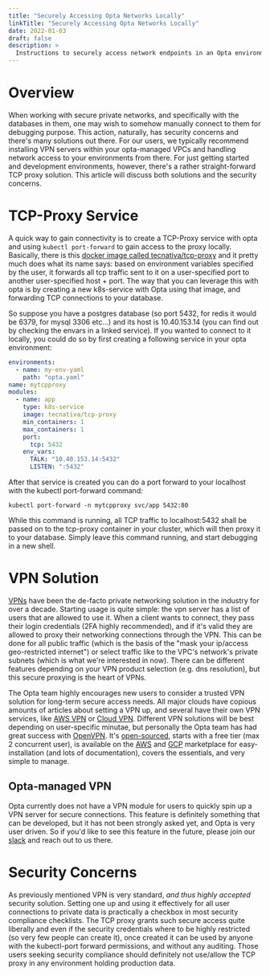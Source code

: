 ```yaml
---
title: "Securely Accessing Opta Networks Locally"
linkTitle: "Securely Accessing Opta Networks Locally"
date: 2022-01-03
draft: false
description: >
  Instructions to securely access network endpoints in an Opta environment
---
```


# Overview
When working with secure private networks, and specifically with the databases in them, one may wish to somehow manually 
connect to them for debugging purpose. This action, naturally, has security concerns and there's many 
solutions out there. For our users, we typically recommend installing VPN servers within your opta-managed VPCs and 
handling network access to your environments from there. For just getting started and development environments, however, 
there's a rather straight-forward TCP proxy solution. This article will discuss both solutions and the security concerns.

# TCP-Proxy Service
A quick way to gain connectivity is to create a TCP-Proxy service with opta and using `kubectl port-forward` to gain
access to the proxy locally. Basically, there is this [docker image called tecnativa/tcp-proxy](https://hub.docker.com/r/tecnativa/tcp-proxy)
and it pretty much does what its name says: based on environment variables specified by the user, it forwards all tcp
traffic sent to it on a user-specified port to another user-specified host + port. The way that you can leverage this
with opta is by creating a new k8s-service with Opta using that image, and forwarding TCP connections to your database.

So suppose you have a postgres database (so port 5432, for redis it would be 6379, for mysql 3306 etc...) and its host 
is 10.40.153.14 (you can find out by checking the envars in a linked service). If you wanted to connect to it locally,
you could do so by first creating a following service in your opta environment:
```yaml
environments:
  - name: my-env-yaml
    path: "opta.yaml"
name: mytcpproxy
modules:
  - name: app
    type: k8s-service
    image: tecnativa/tcp-proxy
    min_containers: 1
    max_containers: 1
    port:
      tcp: 5432
    env_vars:
      TALK: "10.40.153.14:5432"
      LISTEN: ":5432"
```

After that service is created you can do a port forward to your localhost with the kubectl port-forward command:

```kubectl port-forward -n mytcpproxy svc/app 5432:80```

While this command is running, all TCP traffic to localhost:5432 shall be passed on to the tcp-proxy container in your
cluster, which will then proxy it to your database. Simply leave this command running, and start debugging in a new
shell.

# VPN Solution

[VPNs](https://en.wikipedia.org/wiki/Virtual_private_network) have been the de-facto private networking solution in the
industry for over a decade. Starting usage is quite simple: the vpn server has a list of users that are allowed to use
it. When a client wants to connect, they pass their login credentials (2FA highly recommended), and if it's valid they
are allowed to proxy their networking connections through the VPN. This can be done for all public traffic (which is
the basis of the "mask your ip/access geo-restricted internet") or select traffic like to the VPC's network's private
subnets (which is what we're interested in now). There can be different features depending on your VPN product selection
(e.g. dns resolution), but this secure proxying is the heart of VPNs.

The Opta team highly encourages new users to consider a trusted VPN solution for long-term secure access needs. All major
clouds have copious amounts of articles about setting a VPN up, and several have their own VPN services, like
[AWS VPN](https://aws.amazon.com/vpn/) or [Cloud VPN](https://cloud.google.com/network-connectivity/docs/vpn/concepts/overview).
Different VPN solutions will be best depending on user-specific minutae, but personally the Opta team has had great success
with [OpenVPN](https://openvpn.net/). It's [open-sourced](https://github.com/OpenVPN/openvpn), starts with a free tier 
(max 2 concurrent user), is available on the [AWS](https://aws.amazon.com/marketplace/pp/prodview-y3m73u6jd5srk) and 
[GCP](https://console.cloud.google.com/marketplace/product/openvpn-access-server-200800/openvpn-access-server) marketplace 
for easy-installation (and lots of documentation), covers the essentials, and very simple to manage.

## Opta-managed VPN

Opta currently does not have a VPN module for users to quickly spin up a VPN server for secure connections. This feature
is definitely something that can be developed, but it has not been strongly asked yet, and Opta is very user driven.
So if you'd like to see this feature in the future, please join our [slack](https://slack.opta.dev/) and reach out to us
there.

# Security Concerns

As previously mentioned VPN is very standard, _and thus highly accepted_ security solution. Setting one up and using it
effectively for all user connections to private data is practically a checkbox in most security compliance checklists.
The TCP proxy grants such secure access quite liberally and even if the security credentials where to be highly restricted
(so very few people can create it), once created it can be used by anyone with the kubectl-port forward permissions,
and without any auditing. Those users seeking security compliance should definitely not use/allow the TCP proxy in any 
environment holding production data.
